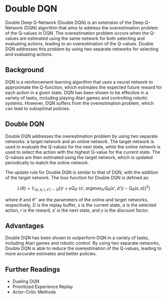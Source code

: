 # Double DQN

Double Deep Q-Network (Double DQN) is an extension of the Deep Q-Network (DQN) algorithm that aims to address the overestimation problem of the Q-values in DQN. The overestimation problem occurs when the Q-values are estimated using the same network for both selecting and evaluating actions, leading to an overestimation of the Q-values. Double DQN addresses this problem by using two separate networks for selecting and evaluating actions.

## Background

DQN is a reinforcement learning algorithm that uses a neural network to approximate the Q-function, which estimates the expected future reward for each action in a given state. DQN has been shown to be effective in a variety of tasks, including playing Atari games and controlling robotic systems. However, DQN suffers from the overestimation problem, which can lead to suboptimal policies.

## Double DQN

Double DQN addresses the overestimation problem by using two separate networks: a target network and an online network. The target network is used to evaluate the Q-values for the next state, while the online network is used to select the action with the highest Q-value for the current state. The Q-values are then estimated using the target network, which is updated periodically to match the online network.

The update rule for Double DQN is similar to that of DQN, with the addition of the target network. The loss function for Double DQN is defined as:

$$L(\theta) = \mathbb{E}_{(s,a,r,s') \sim D}[(r + \gamma Q_{\theta^-}(s', argmax_{a'}Q_{\theta}(s',a')) - Q_{\theta}(s,a))^2]$$

where $\theta$ and $\theta^-$ are the parameters of the online and target networks, respectively, $D$ is the replay buffer, $s$ is the current state, $a$ is the selected action, $r$ is the reward, $s'$ is the next state, and $\gamma$ is the discount factor.

## Advantages

Double DQN has been shown to outperform DQN in a variety of tasks, including Atari games and robotic control. By using two separate networks, Double DQN is able to reduce the overestimation of the Q-values, leading to more accurate estimates and better policies.

## Further Readings

- Dueling DQN
- Prioritized Experience Replay
- Actor-Critic Methods
